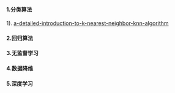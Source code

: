 #### 1.分类算法
1). [a-detailed-introduction-to-k-nearest-neighbor-knn-algorithm](https://saravananthirumuruganathan.wordpress.com/2010/05/17/a-detailed-introduction-to-k-nearest-neighbor-knn-algorithm/)  
#### 2.回归算法
#### 3.无监督学习
#### 4.数据降维
#### 5.深度学习






